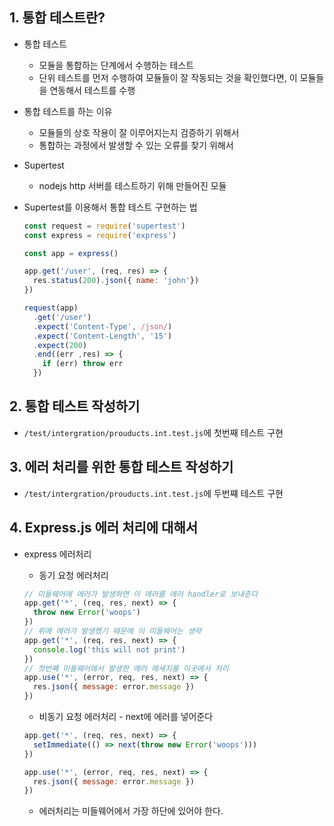 ## 1. 통합 테스트란?
* 통합 테스트
  * 모듈을 통합하는 단계에서 수행하는 테스트
  * 단위 테스트를 먼저 수행하여 모듈들이 잘 작동되는 것을 확인했다면, 이 모듈들을 연동해서 테스트를 수행

* 통합 테스트를 하는 이유
  * 모듈들의 상호 작용이 잘 이루어지는지 검증하기 위해서
  * 통합하는 과정에서 발생할 수 있는 오류를 찾기 위해서

* Supertest
  * nodejs http 서버를 테스트하기 위해 만들어진 모듈

* Supertest를 이용해서 통합 테스트 구현하는 법
  ```js
  const request = require('supertest')
  const express = require('express')

  const app = express()

  app.get('/user', (req, res) => {
    res.status(200).json({ name: 'john'})
  })

  request(app)
    .get('/user')
    .expect('Content-Type', /json/)
    .expect('Content-Length', '15')
    .expect(200)
    .end((err ,res) => {
      if (err) throw err
    })
  ```

## 2. 통합 테스트 작성하기
* `/test/intergration/prouducts.int.test.js`에 첫번째 테스트 구현

## 3. 에러 처리를 위한 통합 테스트 작성하기
* `/test/intergration/prouducts.int.test.js`에 두번쨰 테스트 구현

## 4. Express.js 에러 처리에 대해서
* express 에러처리
  * 동기 요청 에러처리
  ```js
  // 미들웨어에 에러가 발생하면 이 에러를 에러 handler로 보내준다
  app.get('*', (req, res, next) => {
    throw new Error('woops')
  })
  // 위에 에러가 발생했기 때문에 이 미들웨어는 생략
  app.get('*', (req, res, next) => {
    console.log('this will not print')
  })
  // 첫번째 미들웨어에서 발생한 에러 메세지를 이곳에서 처리
  app.use('*', (error, req, res, next) => {
    res.json({ message: error.message })
  })
  ```

  * 비동기 요청 에러처리 - next에 에러를 넣어준다
  ```js
  app.get('*', (req, res, next) => {
    setImmediate(() => next(throw new Error('woops')))
  })

  app.use('*', (error, req, res, next) => {
    res.json({ message: error.message })
  })
  ```

  * 에러처리는 미들웨어에서 가장 하단에 있어야 한다.